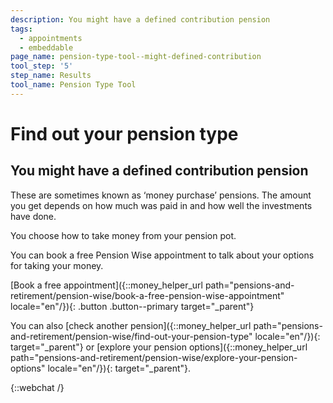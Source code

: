 ```yaml
---
description: You might have a defined contribution pension
tags:
  - appointments
  - embeddable
page_name: pension-type-tool--might-defined-contribution
tool_step: '5'
step_name: Results
tool_name: Pension Type Tool
---
```


# Find out your pension type

## You might have a defined contribution pension

These are sometimes known as ‘money purchase’ pensions. The amount you get depends on how much was paid in and how well the investments have done.

You choose how to take money from your pension pot.

You can book a free Pension Wise appointment to talk about your options for taking your money.

[Book a free appointment]({::money_helper_url path="pensions-and-retirement/pension-wise/book-a-free-pension-wise-appointment" locale="en"/}){: .button .button--primary target="_parent"}

You can also [check another pension]({::money_helper_url path="pensions-and-retirement/pension-wise/find-out-your-pension-type" locale="en"/}){: target="_parent"} or [explore your pension options]({::money_helper_url path="pensions-and-retirement/pension-wise/explore-your-pension-options" locale="en"/}){: target="_parent"}.

{::webchat /}
